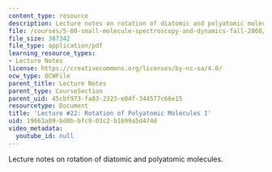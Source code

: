 ```yaml
---
content_type: resource
description: Lecture notes on rotation of diatomic and polyatomic molecules.
file: /courses/5-80-small-molecule-spectroscopy-and-dynamics-fall-2008/19661a89bd0bbfc903c2b1699a5d474d_22_580ln_fa08.pdf
file_size: 387342
file_type: application/pdf
learning_resource_types:
- Lecture Notes
license: https://creativecommons.org/licenses/by-nc-sa/4.0/
ocw_type: OCWFile
parent_title: Lecture Notes
parent_type: CourseSection
parent_uid: 45cbf973-fa83-2323-e04f-344577c66e15
resourcetype: Document
title: 'Lecture #22: Rotation of Polyatomic Molecules I'
uid: 19661a89-bd0b-bfc9-03c2-b1699a5d474d
video_metadata:
  youtube_id: null
---
```

Lecture notes on rotation of diatomic and polyatomic molecules.